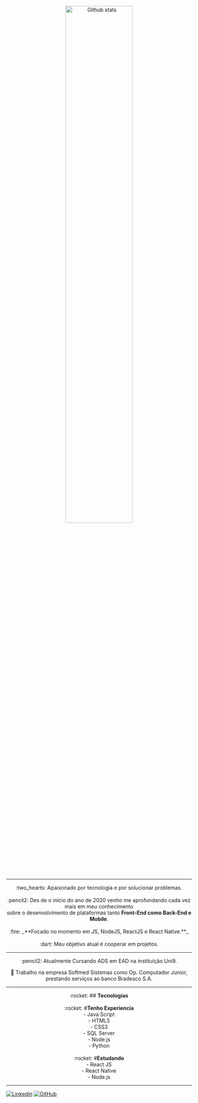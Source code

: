 <br>

<div Align="center">
  <img 
       alt="Github stats" 
       width="60%" 
       src="https://github-readme-stats.vercel.app/api?username=FinotelliCarlos&show_icons=true&theme=radical" />
</div>
<br>

---

<div Align="center">
:two_hearts: Apaixonado por tecnologia e por solucionar problemas.
<br>
<br>
:pencil2: Des de o inicio do ano de 2020 venho me aprofundando cada vez mais em meu conhecimento <br>sobre o desenvolvimento de plataformas tanto 
  <strong>Front-End como Back-End e Mobile</strong>.
<br>
<br>
:fire: _**Focado no momento em JS, NodeJS, ReactJS e React Native.**_
<br>
<br>
:dart: Meu objetivo atual é cooperar em projetos.
</div>

---

<div Align="center">
:pencil2: Atualmente Cursando ADS em EAD na instituição Uni9.

:necktie: Trabalho na empresa Softmed Sistemas como Op. Computador Junior, prestando serviços ao banco Bradesco S.A.
</div>

---

<div Align="center">
:rocket:  ## <strong>Tecnologias</strong>
</div>
<br>
<div Align="center">
:rocket:  #<strong>Tenho Experiencia</strong><br>
  - Java Script<br>
  - HTML5<br>
  - CSS3<br>
  - SQL Server<br>
  - Node.js<br>
  - Python<br>
</div>
<br>
<div Align="center">
:rocket:  #<strong>Estudando</strong><br>
  - React JS<br>
  - React Native<br>
  - Node.js<br>
</div>

---

[![Linkedin](https://img.shields.io/badge/-LinkedIn-0e76a8?style=flat-square&logo=Linkedin&logoColor=white&link=https://www.linkedin.com/in/engincan-veske-b4a75b145/)](https://www.linkedin.com/in/finotellicarlos/)
[![GitHub](https://img.shields.io/badge/-GitHub-181717?style=flat&logo=github&link=http://github.com/FinotelliCarlos)](http://github.com/FinotelliCarlos)


